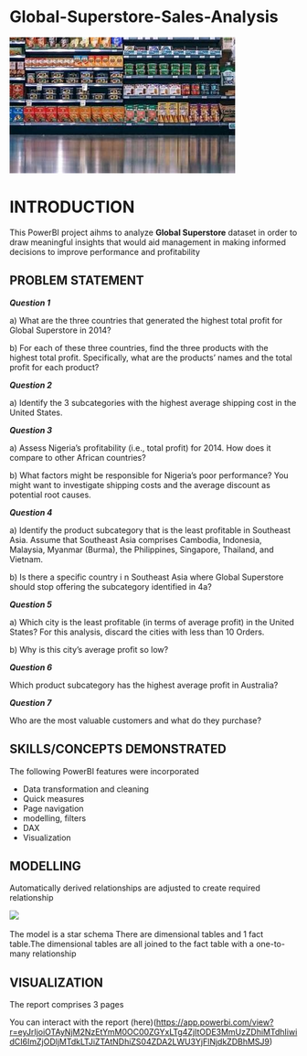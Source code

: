 # Global-Superstore-Sales-Analysis

![](Intro_image.jpeg)

# INTRODUCTION
This PowerBI project aihms to analyze **Global Superstore** dataset in order to  draw meaningful insights that would aid management in making informed decisions to improve performance and profitability

## PROBLEM STATEMENT
**_Question 1_**

a) What are the three countries that generated the highest total profit for Global Superstore in 2014?

b) For each of these three countries, find the three products with the highest total profit. Specifically, what are the products’ names and the total profit for each product?

**_Question 2_**

a) Identify the 3 subcategories with the highest average shipping cost in the United States.

**_Question 3_**

a) Assess Nigeria’s profitability (i.e., total profit) for 2014. How does it compare to other African countries?

b) What factors might be responsible for Nigeria’s poor performance? You might want to investigate shipping costs and the average discount as potential root causes.

**_Question 4_**

a) Identify the product subcategory that is the least profitable in Southeast Asia.
Assume that Southeast Asia comprises Cambodia, Indonesia, Malaysia, Myanmar
(Burma), the Philippines, Singapore, Thailand, and Vietnam.

b) Is there a specific country i n Southeast Asia where Global Superstore should stop offering the subcategory identified in 4a?

**_Question 5_**

a) Which city is the least profitable (in terms of average profit) in the United States? For this analysis, discard the cities with less than 10 Orders.

b) Why is this city’s average profit so low?

**_Question 6_**

Which product subcategory has the highest average profit in Australia?

**_Question 7_**

Who are the most valuable customers and what do they purchase?

## SKILLS/CONCEPTS DEMONSTRATED

The following PowerBI features were incorporated
- Data transformation and cleaning
- Quick measures
- Page navigation
- modelling, filters
- DAX
- Visualization

## MODELLING
Automatically derived relationships are adjusted to create required relationship

![](Screenshot(44).png) 

The model is a star schema
There are dimensional tables and 1 fact table.The dimensional tables are all joined to the fact table with a one-to-many relationship

## VISUALIZATION

The report comprises 3 pages

You can interact with the report (here)(https://app.powerbi.com/view?r=eyJrIjoiOTAyNjM2NzEtYmM0OC00ZGYxLTg4ZjItODE3MmUzZDhiMTdhIiwidCI6ImZjODljMTdkLTJiZTAtNDhiZS04ZDA2LWU3YjFlNjdkZDBhMSJ9)
      

